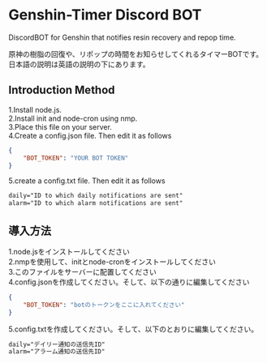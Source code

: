 # Genshin-Timer Discord BOT
DiscordBOT for Genshin that notifies resin recovery and repop time.  

原神の樹脂の回復や、リポップの時間をお知らせしてくれるタイマーBOTです。  
日本語の説明は英語の説明の下にあります。  



## Introduction Method
1.Install node.js.  
2.Install init and node-cron using nmp.  
3.Place this file on your server.  
4.Create a config.json file. Then edit it as follows  
```js:config.json
{
    "BOT_TOKEN": "YOUR BOT TOKEN"
}
```
5.create a config.txt file. Then edit it as follows
```txt:config.txt
daily="ID to which daily notifications are sent"
alarm="ID to which alarm notifications are sent"
```

## 導入方法
1.node.jsをインストールしてください  
2.nmpを使用して、initとnode-cronをインストールしてください  
3.このファイルをサーバーに配置してください   
4.config.jsonを作成してください。そして、以下の通りに編集してください
```javascript:config.json
{
    "BOT_TOKEN": "botのトークンをここに入れてください"
}
```
5.config.txtを作成してください。そして、以下のとおりに編集してください。
```txt:config.txt
daily="デイリー通知の送信先ID"
alarm="アラーム通知の送信先ID"
```